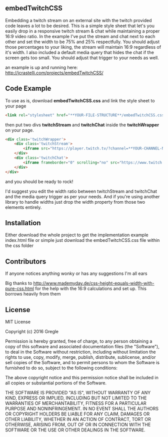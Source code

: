 ## embedTwitchCSS

Embedding a twitch stream on an external site with the twitch provided code leaves a lot to be desired. This is a simple style sheet that let's you easily drop in a responsive twitch stream & chat while maintaining a proper 16:9 video ratio. In the example I've put the stream and chat next to each other and set the width to be 75% and 25% respectfully. You should adjust those percentages to your liking, the stream will maintain 16:9 regardless of it's width. I also included a default media query that hides the chat if the screen gets too small. You should adjust that trigger to your needs as well.

an example is up and running here: http://jcrastelli.com/projects/embedTwitchCSS/

## Code Example

To use as is, download **embedTwitchCSS.css** and link the style sheet to your page 

```html
<link rel="stylesheet" href="**YOUR-FILE-STRUCTURE**/embedTwitchCSS.css" />
```

then put two divs **twitchStream** and **twitchChat** inside the **twitchWrapper** on your page.

```html
<div class='twitchWrapper'>
	<div class='twitchStream'>
		<iframe src="https://player.twitch.tv/?channel=**YOUR-CHANNEL-NAME**" frameborder="0" scrolling="no"></iframe>
	</div>
	<div class='twitchChat'>
		<iframe frameborder="0" scrolling="no" src="https://www.twitch.tv/**YOUR-CHANNEL-NAME**/chat"></iframe>
	</div>
</div>
```

and you should be ready to rock!

I'd suggest you edit the width ratio between twitchStream and twitchChat and the media query trigger as per your needs. And if you're using another library to handle widths just drop the width property from those two elements entirely.

## Installation

Either download the whole project to get the implementation example index.html file or simple just download the embedTwitchCSS.css file within the css folder

## Contributors

If anyone notices anything wonky or has any suggestions I'm all ears

Big thanks to http://www.mademyday.de/css-height-equals-width-with-pure-css.html for the help with the 16:9 calculations and set up. This borrows heavily from them

## License
MIT License

Copyright (c) 2016 Gregle

Permission is hereby granted, free of charge, to any person obtaining a copy
of this software and associated documentation files (the "Software"), to deal
in the Software without restriction, including without limitation the rights
to use, copy, modify, merge, publish, distribute, sublicense, and/or sell
copies of the Software, and to permit persons to whom the Software is
furnished to do so, subject to the following conditions:

The above copyright notice and this permission notice shall be included in all
copies or substantial portions of the Software.

THE SOFTWARE IS PROVIDED "AS IS", WITHOUT WARRANTY OF ANY KIND, EXPRESS OR
IMPLIED, INCLUDING BUT NOT LIMITED TO THE WARRANTIES OF MERCHANTABILITY,
FITNESS FOR A PARTICULAR PURPOSE AND NONINFRINGEMENT. IN NO EVENT SHALL THE
AUTHORS OR COPYRIGHT HOLDERS BE LIABLE FOR ANY CLAIM, DAMAGES OR OTHER
LIABILITY, WHETHER IN AN ACTION OF CONTRACT, TORT OR OTHERWISE, ARISING FROM,
OUT OF OR IN CONNECTION WITH THE SOFTWARE OR THE USE OR OTHER DEALINGS IN THE
SOFTWARE.